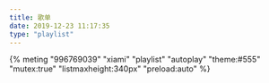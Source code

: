 ```yaml
---
title: 歌单
date: 2019-12-23 11:17:35
type: "playlist"
---
```

{% meting "996769039" "xiami" "playlist" "autoplay" "theme:#555" "mutex:true" "listmaxheight:340px" "preload:auto" %}

